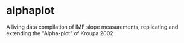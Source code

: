 # alphaplot
A living data compilation of IMF slope measurements, replicating and extending the "Alpha-plot" of Kroupa 2002
